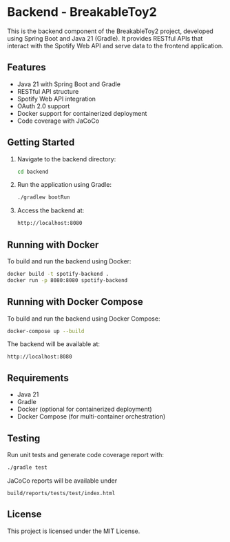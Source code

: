# Backend - BreakableToy2

This is the backend component of the BreakableToy2 project, developed using Spring Boot and Java 21 (Gradle). It provides RESTful APIs that interact with the Spotify Web API and serve data to the frontend application.

## Features

- Java 21 with Spring Boot and Gradle
- RESTful API structure
- Spotify Web API integration
- OAuth 2.0 support 
- Docker support for containerized deployment
- Code coverage with JaCoCo

## Getting Started

1. Navigate to the backend directory:
   ```bash 
   cd backend

2. Run the application using Gradle:
   ```bash
   ./gradlew bootRun

3. Access the backend at:
   ```bash
   http://localhost:8080

## Running with Docker

To build and run the backend using Docker:

```bash
docker build -t spotify-backend .
docker run -p 8080:8080 spotify-backend
```

## Running with Docker Compose

To build and run the backend using Docker Compose:

```bash
docker-compose up --build
```

The backend will be available at:

```
http://localhost:8080
```

## Requirements

- Java 21
- Gradle
- Docker (optional for containerized deployment)
- Docker Compose (for multi-container orchestration)

## Testing 

Run unit tests and generate code coverage report with:

```bash
./gradle test
```
JaCoCo reports will be available under

```
build/reports/tests/test/index.html
```
   
## License

This project is licensed under the MIT License.